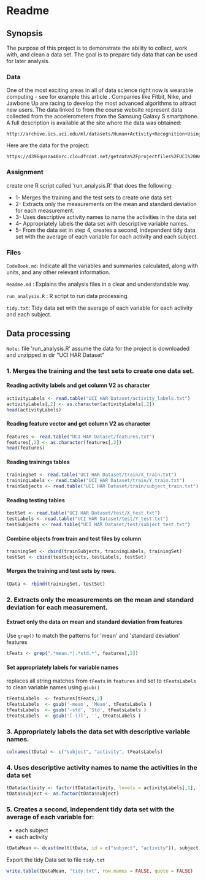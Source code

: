 # Readme

## Synopsis

The purpose of this project is to demonstrate the ability to collect, work with, and clean a data set. The goal is to prepare tidy data that can be used for later analysis.

### Data

One of the most exciting areas in all of data science right now is wearable computing - see for example this article . Companies like Fitbit, Nike, and Jawbone Up are racing to develop the most advanced algorithms to attract new users. The data linked to from the course website represent data collected from the accelerometers from the Samsung Galaxy S smartphone. A full description is available at the site where the data was obtained:
    
    http://archive.ics.uci.edu/ml/datasets/Human+Activity+Recognition+Using+Smartphones

Here are the data for the project:
    
    https://d396qusza40orc.cloudfront.net/getdata%2Fprojectfiles%2FUCI%20HAR%20Dataset.zip


### Assignment
create one R script called 'run_analysis.R' that does the following:

* 1- Merges the training and the test sets to create one data set.
* 2- Extracts only the measurements on the mean and standard deviation for each measurement.
* 3- Uses descriptive activity names to name the activities in the data set
* 4- Appropriately labels the data set with descriptive variable names.
* 5- From the data set in step 4, creates a second, independent tidy data set with the average of each variable for each activity and each subject.

### Files

`CodeBook.md`: Indicate all the variables and summaries calculated, along with units, and any other relevant information.	

`Readme.md`	: Explains the analysis files in a clear and understandable way.

`run_analysis.R` : 	R script to run data processing.

`tidy.txt`: Tidy data set with the average of each variable for each activity and each subject.


## Data processing

`Note:` file 'run_analysis.R' assume the data for the project is downloaded and unzipped in dir "UCI HAR Dataset"

### 1. Merges the training and the test sets to create one data set.

#### Reading activity labels and get column V2 as character

```r
activityLabels <- read.table("UCI HAR Dataset/activity_labels.txt")
activityLabels[,2] <- as.character(activityLabels[,2])
head(activityLabels)
```

#### Reading feature vector and get column V2 as character
```r
features <- read.table("UCI HAR Dataset/features.txt")
features[,2] <- as.character(features[,2])
head(features)

```
#### Reading trainings tables 
```r
trainingSet <- read.table("UCI HAR Dataset/train/X_train.txt")
trainingLabels <- read.table("UCI HAR Dataset/train/Y_train.txt")
trainSubjects <- read.table("UCI HAR Dataset/train/subject_train.txt")
```

#### Reading testing tables
```r
testSet <- read.table("UCI HAR Dataset/test/X_test.txt")
testLabels <- read.table("UCI HAR Dataset/test/Y_test.txt")
testSubjects <- read.table("UCI HAR Dataset/test/subject_test.txt")
```

#### Combine objects from train and test files by column
```r
trainingSet <- cbind(trainSubjects, trainingLabels, trainingSet)
testSet <- cbind(testSubjects, testLabels, testSet)
```

#### Merges the training and test sets by rows.
```r
tData <- rbind(trainingSet, testSet)
```

### 2. Extracts only the measurements on the mean and standard deviation for each measurement.

#### Extract only the data on mean and standard deviation from features

Use `grep()` to match the patterns for 'mean' and 'standard deviation' features 
```r
tFeats <- grep(".*mean.*|.*std.*", features[,2])

```

#### Set appropriately labels for variable names

replaces all string matches from `tFeats` in `features` and set to `tFeatsLabels` to clean variable names using `gsub()` 

```r
tFeatsLabels  <- features[tFeats,2]
tFeatsLabels  <- gsub('-mean', 'Mean', tFeatsLabels )
tFeatsLabels  <- gsub('-std', 'Std', tFeatsLabels )
tFeatsLabels  <- gsub('[-()]', '', tFeatsLabels )
```

### 3. Appropriately labels the data set with descriptive variable names.
```r
colnames(tData) <- c("subject", "activity", tFeatsLabels)
```

### 4. Uses descriptive activity names to name the activities in the data set
```r
tData$activity <- factor(tData$activity, levels = activityLabels[,1], labels = activityLabels[,2])
tData$subject <- as.factor(tData$subject)
```

### 5. Creates a second, independent tidy data set with the average of each variable for:

 - each subject
 - each activity
```r
tDataMean <- dcast(melt(tData, id = c("subject", "activity")), subject + activity ~ variable, mean)
```
Export the tidy Data set to file `tidy.txt`
```r
write.table(tDataMean, "tidy.txt", row.names = FALSE, quote = FALSE)
```




